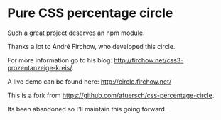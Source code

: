 Pure CSS percentage circle
==========================

Such a great project deserves an npm module.

Thanks a lot to André Firchow, who developed this circle. 

For more information go to his blog: http://firchow.net/css3-prozentanzeige-kreis/.

A live demo can be found here: http://circle.firchow.net/

This is a fork from https://github.com/afuersch/css-percentage-circle.

Its been abandoned so I'll maintain this going forward.